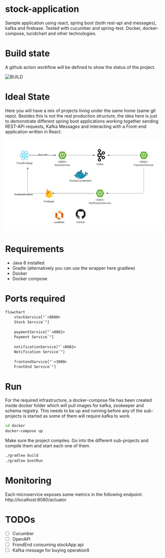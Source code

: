 # stock-application
Sample application using react, spring boot (both rest-api and messages), kafka and firebase. Tested with cucumber and spring-test.
Docker, docker-compose, lucidchart and other technologies.

# Build state
A github action workflow will be defined to show the status of the project.

![BUILD](https://github.com/carlospatinos/stock-application/actions/workflows/gradle-build.yml/badge.svg)


# Ideal State
Here you will have a mix of projects living under the same home (same git repo). Besides this is not the real production structure, the idea here is just to demonstrate different spring boot applications working together sending REST-API requests, Kafka Messages and interacting with a Front-end application written in React.

![Architecture diagram](https://github.com/carlospatinos/stock-application/blob/main/doc/SpringBootEnterpriseApp.png?raw=true)

# Requirements 
- Java 8 installed
- Gradle (alternatively you can use the wrapper here gradlew)
- Docker 
- Docker compose 


# Ports required

```mermaid
flowchart
    stockService["`<8080>
    Stock Service`"]
    
    paymentService["`<8081>
    Payment Service`"]
    
    notificationService["`<8082>
    Notification Service`"]

    frontendService["`<3000>
    FrontEnd Service`"]
```

# Run

For the required infrastructure, a docker-compose file has been created inside docker folder which will pull images for kafka, zookeeper and schema registry. This needs to be up and running before any of the sub-projects is started as some of them will require kafka to work.

```sh
cd docker
docker-compose up
```

Make sure the project compiles. Go into the different sub-projects and compile them and start each one of them.

```sh
./gradlew build
./gradlew bootRun
```

# Monitoring

Each microservice exposes some metrics in the following endpoint: 
http://localhost:8080/actuator 

# TODOs
- [ ] Cucumber 
- [ ] OpenAPI
- [ ] FrondEnd consuming stockApp api
- [ ] Kafka message for buying operationß